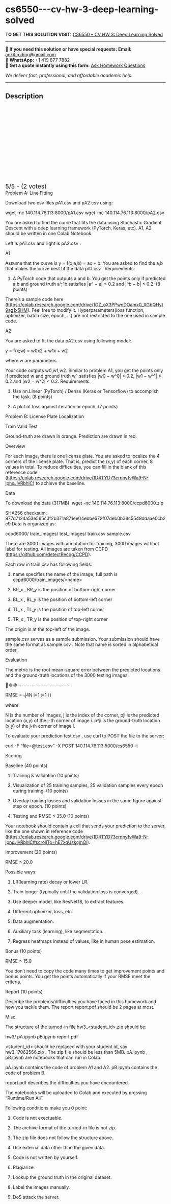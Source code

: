 # cs6550---cv-hw-3-deep-learning-solved
**TO GET THIS SOLUTION VISIT:** [CS6550 – CV HW 3: Deep Learning Solved](https://www.ankitcodinghub.com/product/cs6550-cv-hw-3-deep-learning-solved/)


---

📩 **If you need this solution or have special requests:** **Email:** ankitcoding@gmail.com  
📱 **WhatsApp:** +1 419 877 7882  
📄 **Get a quote instantly using this form:** [Ask Homework Questions](https://www.ankitcodinghub.com/services/ask-homework-questions/)

*We deliver fast, professional, and affordable academic help.*

---

<h2>Description</h2>



<div class="kk-star-ratings kksr-auto kksr-align-center kksr-valign-top" data-payload="{&quot;align&quot;:&quot;center&quot;,&quot;id&quot;:&quot;110512&quot;,&quot;slug&quot;:&quot;default&quot;,&quot;valign&quot;:&quot;top&quot;,&quot;ignore&quot;:&quot;&quot;,&quot;reference&quot;:&quot;auto&quot;,&quot;class&quot;:&quot;&quot;,&quot;count&quot;:&quot;2&quot;,&quot;legendonly&quot;:&quot;&quot;,&quot;readonly&quot;:&quot;&quot;,&quot;score&quot;:&quot;5&quot;,&quot;starsonly&quot;:&quot;&quot;,&quot;best&quot;:&quot;5&quot;,&quot;gap&quot;:&quot;4&quot;,&quot;greet&quot;:&quot;Rate this product&quot;,&quot;legend&quot;:&quot;5\/5 - (2 votes)&quot;,&quot;size&quot;:&quot;24&quot;,&quot;title&quot;:&quot;CS6550 - CV HW 3: Deep Learning Solved&quot;,&quot;width&quot;:&quot;138&quot;,&quot;_legend&quot;:&quot;{score}\/{best} - ({count} {votes})&quot;,&quot;font_factor&quot;:&quot;1.25&quot;}">

<div class="kksr-stars">

<div class="kksr-stars-inactive">
            <div class="kksr-star" data-star="1" style="padding-right: 4px">


<div class="kksr-icon" style="width: 24px; height: 24px;"></div>
        </div>
            <div class="kksr-star" data-star="2" style="padding-right: 4px">


<div class="kksr-icon" style="width: 24px; height: 24px;"></div>
        </div>
            <div class="kksr-star" data-star="3" style="padding-right: 4px">


<div class="kksr-icon" style="width: 24px; height: 24px;"></div>
        </div>
            <div class="kksr-star" data-star="4" style="padding-right: 4px">


<div class="kksr-icon" style="width: 24px; height: 24px;"></div>
        </div>
            <div class="kksr-star" data-star="5" style="padding-right: 4px">


<div class="kksr-icon" style="width: 24px; height: 24px;"></div>
        </div>
    </div>

<div class="kksr-stars-active" style="width: 138px;">
            <div class="kksr-star" style="padding-right: 4px">


<div class="kksr-icon" style="width: 24px; height: 24px;"></div>
        </div>
            <div class="kksr-star" style="padding-right: 4px">


<div class="kksr-icon" style="width: 24px; height: 24px;"></div>
        </div>
            <div class="kksr-star" style="padding-right: 4px">


<div class="kksr-icon" style="width: 24px; height: 24px;"></div>
        </div>
            <div class="kksr-star" style="padding-right: 4px">


<div class="kksr-icon" style="width: 24px; height: 24px;"></div>
        </div>
            <div class="kksr-star" style="padding-right: 4px">


<div class="kksr-icon" style="width: 24px; height: 24px;"></div>
        </div>
    </div>
</div>


<div class="kksr-legend" style="font-size: 19.2px;">
            5/5 - (2 votes)    </div>
    </div>
Problem A: Line Fitting

Download two csv files pA1.csv and pA2.csv using:

wget -nc 140.114.76.113:8000/pA1.csv wget -nc 140.114.76.113:8000/pA2.csv

You are asked to find the curve that fits the data using Stochastic Gradient Descent with a deep learning framework (PyTorch, Keras, etc). A1, A2 should be written in one Colab Notebook.

Left is pA1.csv and right is pA2.csv .

A1

Assume that the curve is y = f(x;a,b) = ax + b. You are asked to find the a,b that makes the curve best fit the data pA1.csv . Requirements:

1. A PyTorch code that outputs a and b. You get the points only if predicted a,b and ground truth a^,^b satisfies |a^ − a| ≤ 0.2 and |^b − b| ≤ 0.2. (8 points)

There’s a sample code here (https://colab.research.google.com/drive/1GZ_oX3PPwoDOamx0_XGbQHyt9ag1x5HM). Feel free to modify it. Hyperparameters(loss function, optimizer, batch size, epoch, …) are not restricted to the one used in sample code.

A2

You are asked to fit the data pA2.csv using following model:

y = f(x;w) = w0x2 + w1x + w2

where w are parameters.

Your code outputs w0,w1,w2. Similar to problem A1, you get the points only if predicted w and ground truth w^ satisfies |w0 − w^0| &lt; 0.2, |w1 − w^1| &lt; 0.2 and |w2 − w^2| &lt; 0.2. Requirements:

1. Use nn.Linear (PyTorch) / Dense (Keras or Tensorflow) to accomplish the task. (8 points)

2. A plot of loss against iteration or epoch. (7 points)

Problem B: License Plate Localization

Train Valid Test

Ground-truth are drawn in orange. Prediction are drawn in red.

Overview

For each image, there is one license plate. You are asked to localize the 4 corners of the license plate. That is, predict the (x,y) of each corner, 8 values in total. To reduce difficulties, you can fill in the blank of this reference code (https://colab.research.google.com/drive/1D4TYD73crnnyfvWa9-N-lpnsJlvRbhlC) to achieve the baseline.

Data

To download the data (317MB): wget -nc 140.114.76.113:8000/ccpd6000.zip

SHA256 checksum: 977d7124a53e565c3f2b371a871ee04ebbe572f07deb0b38c5548ddaae0cb2c9 Data is organized as:

ccpd6000/ train_images/ test_images/ train.csv sample.csv

There are 3000 images with annotation for training, 3000 images without label for testing. All images are taken from CCPD (https://github.com/detectRecog/CCPD).

Each row in train.csv has following fields:

1. name specifies the name of the image, full path is ccpd6000/train_images/&lt;name&gt;

2. BR_x , BR_y is the position of bottom-right corner

3. BL_x , BL_y is the position of bottom-left corner

4. TL_x , TL_y is the position of top-left corner

5. TR_x , TR_y is the position of top-right corner

The origin is at the top-left of the image.

sample.csv serves as a sample submission. Your submission should have the same format as sample.csv . Note that name is sorted in alphabetical order.

Evaluation

The metric is the root mean-square error between the predicted locations and the ground-truth locations of the 3000 testing images:

−−−−−−−−−−−−−−−−−−

RMSE = ⎷4N i=1 j=1 i i

where:

N is the number of images, j is the index of the corner, pji is the predicted location (x,y) of the j-th corner of image i. p^ji is the ground-truth location (x,y) of the j-th corner of image i.

To evaluate your prediction test.csv , use curl to POST the file to the server:

curl -F “file=@test.csv” -X POST 140.114.76.113:5000/cs6550 -i

Scoring

Baseline (40 points)

1. Training &amp; Validation (10 points)

2. Visualization of 25 training samples, 25 validation samples every epoch during training. (10 points)

3. Overlay training losses and validation losses in the same figure against step or epoch. (10 points)

4. Testing and RMSE ≤ 35.0 (10 points)

Your notebook should contain a cell that sends your prediction to the server, like the one shown in reference code (https://colab.research.google.com/drive/1D4TYD73crnnyfvWa9-N-lpnsJlvRbhlC#scrollTo=hE7xqUzkgmOl).

Improvement (20 points)

RMSE ≤ 20.0

Possible ways:

1. LR(learning rate) decay or lower LR.

2. Train longer (typically until the validation loss is converged).

3. Use deeper model, like ResNet18, to extract features.

4. Different optimizer, loss, etc.

5. Data augmentation.

6. Auxiliary task (learning), like segmentation.

7. Regress heatmaps instead of values, like in human pose estimation.

Bonus (10 points)

RMSE ≤ 15.0

You don’t need to copy the code many times to get improvement points and bonus points. You get the points automatically if your RMSE meet the criteria.

Report (10 points)

Describe the problems/difficulties you have faced in this homework and how you tackle them. The report report.pdf should be 2 pages at most.

Misc.

The structure of the turned-in file hw3_&lt;student_id&gt;.zip should be:

hw3/ pA.ipynb pB.ipynb report.pdf

&lt;student_id&gt; should be replaced with your student id, say hw3_17062566.zip . The zip file should be less than 5MB. pA.ipynb , pB.ipynb are notebooks that can run in Colab.

pA.ipynb contains the code of problem A1 and A2. pB.ipynb contains the code of problem B.

report.pdf describes the difficulties you have encountered.

The notebooks will be uploaded to Colab and executed by pressing “Runtime/Run All”.

Following conditions make you 0 point:

1. Code is not exectuable.

2. The archive format of the turned-in file is not zip.

3. The zip file does not follow the structure above.

4. Use external data other than the given data.

5. Code is not written by yourself.

6. Plagiarize.

7. Lookup the ground truth in the original dataset.

8. Label the images manually.

9. DoS attack the server.
